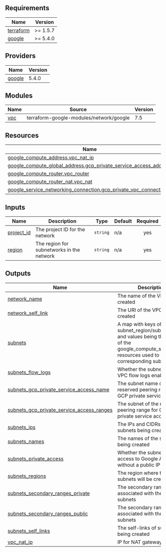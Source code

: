 <!-- BEGIN_TF_DOCS -->
## Requirements

| Name | Version |
|------|---------|
| <a name="requirement_terraform"></a> [terraform](#requirement\_terraform) | >= 1.5.7 |
| <a name="requirement_google"></a> [google](#requirement\_google) | >= 5.4.0 |

## Providers

| Name | Version |
|------|---------|
| <a name="provider_google"></a> [google](#provider\_google) | 5.4.0 |

## Modules

| Name | Source | Version |
|------|--------|---------|
| <a name="module_vpc"></a> [vpc](#module\_vpc) | terraform-google-modules/network/google | 7.5 |

## Resources

| Name | Type |
|------|------|
| [google_compute_address.vpc_nat_ip](https://registry.terraform.io/providers/hashicorp/google/latest/docs/resources/compute_address) | resource |
| [google_compute_global_address.gcp_private_service_access_address](https://registry.terraform.io/providers/hashicorp/google/latest/docs/resources/compute_global_address) | resource |
| [google_compute_router.vpc_router](https://registry.terraform.io/providers/hashicorp/google/latest/docs/resources/compute_router) | resource |
| [google_compute_router_nat.vpc_nat](https://registry.terraform.io/providers/hashicorp/google/latest/docs/resources/compute_router_nat) | resource |
| [google_service_networking_connection.gcp_private_vpc_connection](https://registry.terraform.io/providers/hashicorp/google/latest/docs/resources/service_networking_connection) | resource |

## Inputs

| Name | Description | Type | Default | Required |
|------|-------------|------|---------|:--------:|
| <a name="input_project_id"></a> [project\_id](#input\_project\_id) | The project ID for the network | `string` | n/a | yes |
| <a name="input_region"></a> [region](#input\_region) | The region for subnetworks in the network | `string` | n/a | yes |

## Outputs

| Name | Description |
|------|-------------|
| <a name="output_network_name"></a> [network\_name](#output\_network\_name) | The name of the VPC being created |
| <a name="output_network_self_link"></a> [network\_self\_link](#output\_network\_self\_link) | The URI of the VPC being created |
| <a name="output_subnets"></a> [subnets](#output\_subnets) | A map with keys of form subnet\_region/subnet\_name and values being the outputs of the google\_compute\_subnetwork resources used to create corresponding subnets. |
| <a name="output_subnets_flow_logs"></a> [subnets\_flow\_logs](#output\_subnets\_flow\_logs) | Whether the subnets have VPC flow logs enabled |
| <a name="output_subnets_gcp_private_service_access_name"></a> [subnets\_gcp\_private\_service\_access\_name](#output\_subnets\_gcp\_private\_service\_access\_name) | The subnet name of the reserved peering range for GCP private service access |
| <a name="output_subnets_gcp_private_service_access_ranges"></a> [subnets\_gcp\_private\_service\_access\_ranges](#output\_subnets\_gcp\_private\_service\_access\_ranges) | The subnet of the reserved peering range for GCP private service access |
| <a name="output_subnets_ips"></a> [subnets\_ips](#output\_subnets\_ips) | The IPs and CIDRs of the subnets being created |
| <a name="output_subnets_names"></a> [subnets\_names](#output\_subnets\_names) | The names of the subnets being created |
| <a name="output_subnets_private_access"></a> [subnets\_private\_access](#output\_subnets\_private\_access) | Whether the subnets have access to Google API's without a public IP |
| <a name="output_subnets_regions"></a> [subnets\_regions](#output\_subnets\_regions) | The region where the subnets will be created |
| <a name="output_subnets_secondary_ranges_private"></a> [subnets\_secondary\_ranges\_private](#output\_subnets\_secondary\_ranges\_private) | The secondary ranges associated with the private subnets |
| <a name="output_subnets_secondary_ranges_public"></a> [subnets\_secondary\_ranges\_public](#output\_subnets\_secondary\_ranges\_public) | The secondary ranges associated with the public subnets |
| <a name="output_subnets_self_links"></a> [subnets\_self\_links](#output\_subnets\_self\_links) | The self-links of subnets being created |
| <a name="output_vpc_nat_ip"></a> [vpc\_nat\_ip](#output\_vpc\_nat\_ip) | IP for NAT gateway |
<!-- END_TF_DOCS -->
